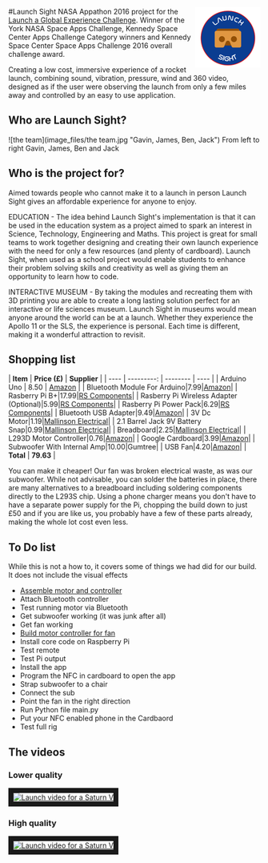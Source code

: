 #Launch Sight
<img src="image_files/launch%20sight%20logo%20small.png" align="right" />
NASA Appathon 2016 project for the [Launch a Global Experience Challenge](https://2016.spaceappschallenge.org/challenges/space-station/launch-a-global-experience "Global Experience Challenge").
Winner of the York NASA Space Apps Challenge, Kennedy Space Center Apps Challenge Category winners and Kennedy Space Center Space Apps Challenge 2016 overall challenge award.

Creating a low cost, immersive experience of a rocket launch, combining sound, vibration, pressure, wind and 360 video, designed as if the user were observing the launch from only a few miles away and controlled by an easy to use application.

## Who are Launch Sight?
![the team](image_files/the team.jpg "Gavin, James, Ben, Jack")
From left to right Gavin, James, Ben and Jack

## Who is the project for?
Aimed towards people who cannot make it to a launch in person Launch Sight gives an affordable experience for anyone to enjoy.

EDUCATION - The idea behind Launch Sight's implementation is that it can be used in the education system as a project aimed to spark an interest in Science, Technology, Engineering and Maths. This project is great for small teams to work together designing and creating their own launch experience with the need for only a few resources (and plenty of cardboard). Launch Sight, when used as a school project would enable students to enhance their problem solving skills and creativity as well as giving them an opportunity to learn how to code.

INTERACTIVE MUSEUM - By taking the modules and recreating them with 3D printing you are able to create a long lasting solution perfect for an interactive or life sciences museum. Launch Sight in museums would mean anyone around the world can be at a launch. Whether they experience the Apollo 11 or the SLS, the experience is personal. Each time is different, making it a wonderful attraction to revisit.

## Shopping list

| **Item** | **Price (£)** | **Supplier** |
| ---- | ---------: | -------- | ---- |
| Arduino Uno | 8.50 | [Amazon](https://www.amazon.co.uk/gp/product/B00PHY3HH2/ref=oh_aui_detailpage_o01_s00?ie=UTF8&psc=1) |
| Bluetooth Module For Arduino|7.99|[Amazon](https://www.amazon.co.uk/gp/product/B00PL7SNQK/ref=oh_aui_detailpage_o01_s00?ie=UTF8&psc=1)|
| Rasberry Pi B+|17.99|[RS Components](http://uk.rs-online.com/web/p/processor-microcontroller-development-kits/8111284/)|
| Rasberry Pi Wireless Adapter (Optional)|5.99|[RS Components](http://uk.rs-online.com/web/p/wireless-adapters/8920012/)|
| Rasberry Pi Power Pack|6.29|[RS Components](http://uk.rs-online.com/web/p/plug-in-power-supply/9098135/)|
| Bluetooth USB Adapter|9.49|[Amazon](https://www.amazon.co.uk/gp/product/B00MTBZY4A/ref=oh_aui_detailpage_o01_s00?ie=UTF8&psc=1)|
| 3V Dc Motor|1.19|[Mallinson Electrical](http://www.mallinson-electrical.com/motor-3v-dc-13-000-rpm.html)|
| 2.1 Barrel Jack 9V Battery Snap|0.99|[Mallinson Electrical](http://www.mallinson-electrical.com/batteries-holders-130/pp3-9v-battery-clip-to-5-5-2-1mm-barrel-jack-for-arduino-and-cctv.html)|
| Breadboard|2.25|[Mallinson Electrical](http://www.mallinson-electrical.com/400-point-solderless-prototyping-breadboard-white.html)|
| L293D Motor Controller|0.76|[Amazon](https://www.amazon.co.uk/gp/product/B011TZ05JK/ref=oh_aui_detailpage_o01_s00?ie=UTF8&psc=1)|
| Google Cardboard|3.99|[Amazon](https://www.amazon.co.uk/gp/product/B018QPYU4M/ref=oh_aui_detailpage_o00_s00?ie=UTF8&psc=1)|
| Subwoofer With Internal Amp|10.00|Gumtree|
| USB Fan|4.20|[Amazon](https://www.amazon.co.uk/Desktop-Power-Laptop-Table-BuyinCoins/dp/B005GYU8H0/ref=sr_1_5?ie=UTF8&qid=1461668516&sr=8-5&keywords=usb+desk+fan)|
| **Total** | **79.63** |

You can make it cheaper! Our fan was broken electrical waste, as was our subwoofer. While not advisable, you can solder the batteries in place, there are many alternatives to a breadboard including soldering components directly to the L293S chip. Using a phone charger means you don't have to have a separate power supply for the Pi, chopping the build down to just £50 and if you are like us, you probably have a few of these parts already, making the whole lot cost even less.

## To Do list
While this is not a how to, it covers some of things we had did for our build. It does not include the visual effects

* [Assemble motor and controller](http://www.instructables.com/id/Arduino-Control-DC-Motor-via-Bluetooth/)
* Attach Bluetooth controller
* Test running motor via Bluetooth
* Get subwoofer working (it was junk after all)
* Get fan working
* [Build motor controller for fan](https://www.npmjs.com/package/pi-motor)
* Install core code on Raspberry Pi
* Test remote
* Test Pi output
* Install the app
* Program the NFC in cardboard to open the app
* Strap subwoofer to a chair
* Connect the sub
* Point the fan in the right direction
* Run Python file main.py
* Put your NFC enabled phone in the Cardbaord
* Test full rig


## The videos
### Lower quality
<a href="http://www.youtube.com/watch?feature=player_embedded&v=luciFKDGsFQ" target="_blank">
<img src="http://img.youtube.com/vi/luciFKDGsFQ/1.jpg" alt="Launch video for a Saturn V" width="240" height="180" border="10" /></a>

### High quality
<a href="http://www.youtube.com/watch?feature=player_embedded&v=1X8peqikkRk" target="_blank">
<img src="http://img.youtube.com/vi/1X8peqikkRk/1.jpg" alt="Launch video for a Saturn V" width="240" height="180" border="10" /></a>
